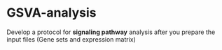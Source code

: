 # GSVA-analysis
Develop a protocol for **signaling pathway** analysis after you prepare the input files (Gene sets and expression matrix)
